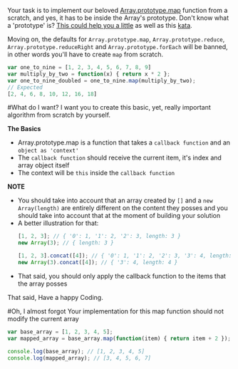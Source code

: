 Your task is to implement our beloved [Array.prototype.map](https://developer.mozilla.org/en-US/docs/Web/JavaScript/Reference/Global_Objects/Array/map) function from a scratch, and yes, it has to be inside the Array's prototype. Don't know what a 'prototype' is? [This could help you a little](http://javascriptissexy.com/javascript-prototype-in-plain-detailed-language) as well as this [kata](https://www.codewars.com/kata/js-prototypes-module-number-1-object-prototypes).

Moving on, the defaults for `Array.prototype.map`, `Array.prototype.reduce`, `Array.prototype.reduceRight` and `Array.prototype.forEach` will be banned, in other words you'll have to create `map` from scratch.
```js
var one_to_nine = [1, 2, 3, 4, 5, 6, 7, 8, 9]
var multiply_by_two = function(x) { return x * 2 };
var one_to_nine_doubled = one_to_nine.map(multiply_by_two);
// Expected
[2, 4, 6, 8, 10, 12, 16, 18]
```

#What do I want? I want you to create this basic, yet, really important algorithm from scratch by yourself.

**The Basics**
- Array.prototype.map is a function that takes a `callback function` and an `object as 'context'`
- The `callback function` should receive the current item, it's index and array object itself
- The context will be `this` inside the `callback function`

**NOTE**
- You should take into account that an array created by `[]` and a `new Array(length)` are entirely different on the content they posses and you should take into account that at the moment of building your solution
- A better illustration for that:
    ```js
    [1, 2, 3]; // { '0': 1, '1': 2, '2': 3, length: 3 }
    new Array(3); // { length: 3 }
    
    [1, 2, 3].concat([4]); // { '0': 1, '1': 2, '2': 3, '3': 4, length: 4 }
    new Array(3).concat([4]); // { '3': 4, length: 4 }
    ```
- That said, you should only apply the callback function to the items that the array posses

That said, Have a happy Coding.

#Oh, I almost forgot Your implementation for this map function should not modify the current array
```js
var base_array = [1, 2, 3, 4, 5];
var mapped_array = base_array.map(function(item) { return item + 2 });

console.log(base_array); // [1, 2, 3, 4, 5]
console.log(mapped_array); // [3, 4, 5, 6, 7]
```